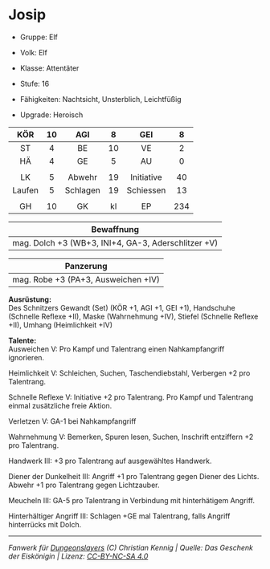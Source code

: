 # Josip  
- Gruppe: Elf  
- Volk: Elf  
- Klasse: Attentäter  
- Stufe: 16  
- Fähigkeiten: Nachtsicht, Unsterblich, Leichtfüßig  

- Upgrade: Heroisch  

| KÖR | 10 | AGI | 8 | GEI | 8 |
| :-: | :-: | :-: | :-: | :-: | :-: |
| ST | 4 | BE | 10 | VE | 2 |
| HÄ | 4 | GE | 5 | AU | 0 |
|  |
| LK | 5 | Abwehr | 19 | Initiative | 40 |
| Laufen | 5 | Schlagen | 19 | Schiessen | 13 |
|  |
| GH | 10 | GK | kl | EP | 234 |

| Bewaffnung |
| --- |
| mag. Dolch +3 (WB+3, INI+4, GA-3, Aderschlitzer +V) |


| Panzerung |
| --- |
| mag. Robe +3 (PA+3, Ausweichen +IV) |


**Ausrüstung:**  
Des Schnitzers Gewandt (Set) (KÖR +1, AGI +1, GEI +1), Handschuhe (Schnelle Reflexe +II), Maske (Wahrnehmung +IV), Stiefel (Schnelle Reflexe +II), Umhang (Heimlichkeit +IV)

**Talente:**  
Ausweichen V: Pro Kampf und Talentrang einen Nahkampfangriff ignorieren.

Heimlichkeit V: Schleichen, Suchen, Taschendiebstahl, Verbergen +2 pro Talentrang.

Schnelle Reflexe V: Initiative +2 pro Talentrang. Pro Kampf und Talentrang einmal zusätzliche freie Aktion.

Verletzen V: GA-1 bei Nahkampfangriff

Wahrnehmung V: Bemerken, Spuren lesen, Suchen, Inschrift entziffern +2 pro Talentrang.

Handwerk III: +3 pro Talentrang auf ausgewähltes Handwerk.

Diener der Dunkelheit III: Angriff +1 pro Talentrang gegen Diener des Lichts. Abwehr +1 pro Talentrang gegen Lichtzauber.

Meucheln III: GA-5 pro Talentrang in Verbindung mit hinterhätigem Angriff.

Hinterhältiger Angriff III: Schlagen +GE mal Talentrang, falls Angriff hinterrücks mit Dolch.





___
*Fanwerk für [Dungeonslayers](https://www.dungeonslayers.net/) (C) Christian Kennig | Quelle: Das Geschenk der Eiskönigin | Lizenz: [CC-BY-NC-SA 4.0](https://creativecommons.org/licenses/by-nc-sa/4.0/deed.de)*